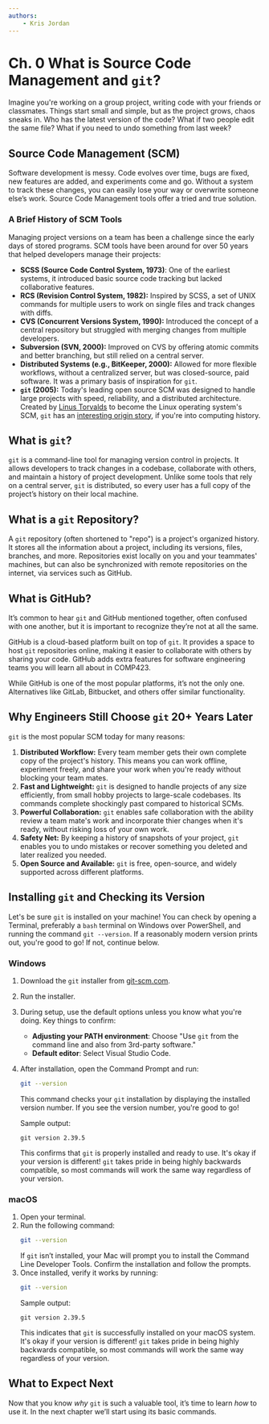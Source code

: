 ```yaml
---
authors:
    - Kris Jordan
---
```


# Ch. 0 What is Source Code Management and `git`?

Imagine you're working on a group project, writing code with your friends or classmates. Things start small and simple, but as the project grows, chaos sneaks in. Who has the latest version of the code? What if two people edit the same file? What if you need to undo something from last week?

## Source Code Management (SCM)

Software development is messy. Code evolves over time, bugs are fixed, new features are added, and experiments come and go. Without a system to track these changes, you can easily lose your way or overwrite someone else’s work. Source Code Management tools offer a tried and true solution.

### A Brief History of SCM Tools

Managing project versions on a team has been a challenge since the early days of stored programs. SCM tools have been around for over 50 years that helped developers manage their projects:

- **SCSS (Source Code Control System, 1973)**: One of the earliest systems, it introduced basic source code tracking but lacked collaborative features.
- **RCS (Revision Control System, 1982):** Inspired by SCSS, a set of UNIX commands for multiple users to work on single files and track changes with diffs.
- **CVS (Concurrent Versions System, 1990):** Introduced the concept of a central repository but struggled with merging changes from multiple developers.
- **Subversion (SVN, 2000):** Improved on CVS by offering atomic commits and better branching, but still relied on a central server.
- **Distributed Systems (e.g., BitKeeper, 2000):** Allowed for more flexible workflows, without a centralized server, but was closed-source, paid software. It was a primary basis of inspiration for `git`.
- **`git` (2005):** Today's leading open source SCM was designed to handle large projects with speed, reliability, and a distributed architecture. Created by [Linus Torvalds](https://en.wikipedia.org/wiki/Linus_Torvalds) to become the Linux operating system's SCM, `git` has an [interesting origin story](https://www.linuxjournal.com/content/git-origin-story), if you're into computing history. 

## What is `git`?

`git` is a command-line tool for managing version control in projects. It allows developers to track changes in a codebase, collaborate with others, and maintain a history of project development. Unlike some tools that rely on a central server, `git` is distributed, so every user has a full copy of the project’s history on their local machine.

## What is a `git` Repository?

A `git` repository (often shortened to "repo") is a project's organized history. It stores all the information about a project, including its versions, files, branches, and more. Repositories exist locally on you and your teammates' machines, but can also be synchronized with remote repositories on the internet, via services such as GitHub.

## What is GitHub?

It’s common to hear `git` and GitHub mentioned together, often confused with one another, but it is important to recognize they’re not at all the same.

GitHub is a cloud-based platform built on top of `git`. It provides a space to host `git` repositories online, making it easier to collaborate with others by sharing your code. GitHub adds extra features for software engineering teams you will learn all about in COMP423.

While GitHub is one of the most popular platforms, it’s not the only one. Alternatives like GitLab, Bitbucket, and others offer similar functionality.

## Why Engineers Still Choose `git` 20+ Years Later

`git` is the most popular SCM today for many reasons:

1. **Distributed Workflow:** Every team member gets their own complete copy of the project's history. This means you can work offline, experiment freely, and share your work when you're ready without blocking your team mates.
2. **Fast and Lightweight:** `git` is designed to handle projects of any size efficiently, from small hobby projects to large-scale codebases. Its commands complete shockingly past compared to historical SCMs.
3. **Powerful Collaboration:** `git` enables safe collaboration with the ability review a team mate's work and incorporate thier changes when it's ready, without risking loss of your own work.
4. **Safety Net:** By keeping a history of snapshots of your project, `git` enables you to undo mistakes or recover something you deleted and later realized you needed.
5. **Open Source and Available:** `git` is free, open-source, and widely supported across different platforms.

## Installing `git` and Checking its Version

Let's be sure `git` is installed on your machine! You can check by opening a Terminal, preferably a `bash` terminal on Windows over PowerShell, and running the command `git --version`. If a reasonably modern version prints out, you're good to go! If not, continue below.

### Windows

1. Download the `git` installer from [git-scm.com](https://git-scm.com/).
2. Run the installer.
3. During setup, use the default options unless you know what you're doing. Key things to confirm:
   - **Adjusting your PATH environment**: Choose "Use `git` from the command line and also from 3rd-party software."
   - **Default editor**: Select Visual Studio Code.
4. After installation, open the Command Prompt and run:
   ```bash
   git --version
   ```
   This command checks your `git` installation by displaying the installed version number. If you see the version number, you're good to go!

   Sample output:
   ```
   git version 2.39.5
   ```
   This confirms that `git` is properly installed and ready to use. It's okay if your version is different! `git` takes pride in being highly backwards compatible, so most commands will work the same way regardless of your version.

### macOS

1. Open your terminal.
2. Run the following command:
   ```bash
   git --version
   ```
   If `git` isn’t installed, your Mac will prompt you to install the Command Line Developer Tools. Confirm the installation and follow the prompts.
3. Once installed, verify it works by running:
   ```bash
   git --version
   ```
   Sample output:
   ```
   git version 2.39.5
   ```
   This indicates that `git` is successfully installed on your macOS system. It's okay if your version is different! `git` takes pride in being highly backwards compatible, so most commands will work the same way regardless of your version.


## What to Expect Next

Now that you know *why* `git` is such a valuable tool, it’s time to learn *how* to use it. In the next chapter we’ll start using its basic commands.
